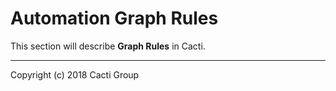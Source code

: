 # Automation Graph Rules

This section will describe **Graph Rules** in Cacti.

---
Copyright (c) 2018 Cacti Group
